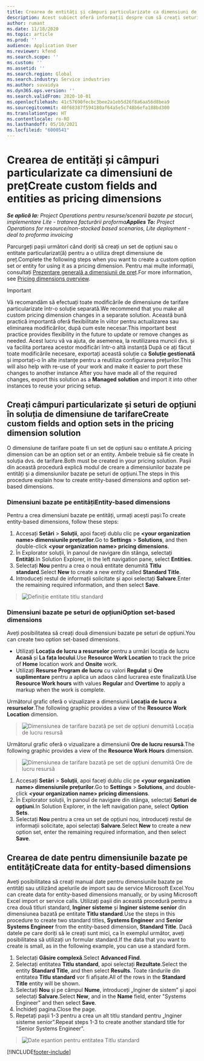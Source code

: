 ```yaml
---
title: Crearea de entități și câmpuri particularizate ca dimensiuni de preț
description: Acest subiect oferă informații despre cum să creați seturi de opțiuni personalizate sau entități.
author: rumant
ms.date: 11/18/2020
ms.topic: article
ms.prod: ''
audience: Application User
ms.reviewer: kfend
ms.search.scope: ''
ms.custom: ''
ms.assetid: ''
ms.search.region: Global
ms.search.industry: Service industries
ms.author: suvaidya
ms.dyn365.ops.version: ''
ms.search.validFrom: 2020-10-01
ms.openlocfilehash: 41c57690fecbc3bee2a1eb5d26f8a6aa56d8bea9
ms.sourcegitcommit: 40f68387f594180af64a5e5c748b6efa188bd300
ms.translationtype: HT
ms.contentlocale: ro-RO
ms.lasthandoff: 05/10/2021
ms.locfileid: "6000541"
---
```

# <a name="create-custom-fields-and-entities-as-pricing-dimensions"></a><span data-ttu-id="8db95-103">Crearea de entități și câmpuri particularizate ca dimensiuni de preț</span><span class="sxs-lookup"><span data-stu-id="8db95-103">Create custom fields and entities as pricing dimensions</span></span>

<span data-ttu-id="8db95-104">_**Se aplică la:** Project Operations pentru resurse/scenarii bazate pe stocuri, implementare Lite - tratarea facturării proforma_</span><span class="sxs-lookup"><span data-stu-id="8db95-104">_**Applies To:** Project Operations for resource/non-stocked based scenarios, Lite deployment - deal to proforma invoicing_</span></span>

<span data-ttu-id="8db95-105">Parcurgeți pașii următori când doriți să creați un set de opțiuni sau o entitate particularizat(ă) pentru a o utiliza drept dimensiune de preț.</span><span class="sxs-lookup"><span data-stu-id="8db95-105">Complete the following steps when you want to create a custom option set or entity for using it as a pricing dimension.</span></span> <span data-ttu-id="8db95-106">Pentru mai multe informații, consultați [Prezentare generală a dimensiunii de preț](pricing-dimensions-overview.md).</span><span class="sxs-lookup"><span data-stu-id="8db95-106">For more information, see [Pricing dimensions overview](pricing-dimensions-overview.md).</span></span>  

> [!IMPORTANT]
> <span data-ttu-id="8db95-107">Vă recomandăm să efectuați toate modificările de dimensiune de tarifare particularizate într-o soluție separată.</span><span class="sxs-lookup"><span data-stu-id="8db95-107">We recommend that you make all custom pricing dimension changes in a separate solution.</span></span> <span data-ttu-id="8db95-108">Această bună practică importantă oferă flexibilitate în viitor pentru actualizarea sau eliminarea modificărilor, după cum este necesar.</span><span class="sxs-lookup"><span data-stu-id="8db95-108">This important best practice provides flexibility in the future to update or remove changes as needed.</span></span> <span data-ttu-id="8db95-109">Acest lucru vă va ajuta, de asemenea, la reutilizarea muncii dvs. și va facilita portarea acestor modificări într-o altă instanță După ce ați făcut toate modificările necesare, exportați această soluție ca **Soluție gestionată** și importați-o în alte instanțe pentru a reutiliza configurarea prețurilor.</span><span class="sxs-lookup"><span data-stu-id="8db95-109">This will also help with re-use of your work and make it easier to port these changes to another instance After you have made all of the required changes, export this solution as a **Managed solution** and import it into other instances to reuse your pricing setup.</span></span>

  
## <a name="create-custom-fields-and-option-sets-in-the-pricing-dimension-solution"></a><span data-ttu-id="8db95-110">Creați câmpuri particularizate și seturi de opțiuni în soluția de dimensiune de tarifare</span><span class="sxs-lookup"><span data-stu-id="8db95-110">Create custom fields and option sets in the pricing dimension solution</span></span>

<span data-ttu-id="8db95-111">O dimensiune de tarifare poate fi un set de opțiuni sau o entitate.</span><span class="sxs-lookup"><span data-stu-id="8db95-111">A pricing dimension can be an option set or an entity.</span></span> <span data-ttu-id="8db95-112">Ambele trebuie să fie create în soluția dvs. de tarifare.</span><span class="sxs-lookup"><span data-stu-id="8db95-112">Both must be created in your pricing solution.</span></span> <span data-ttu-id="8db95-113">Pașii din această procedură explică modul de creare a dimensiunilor bazate pe entități și a dimensiunilor bazate pe seturi de opțiuni.</span><span class="sxs-lookup"><span data-stu-id="8db95-113">The steps in this procedure explain how to create entity-based dimensions and option set-based dimensions.</span></span>

### <a name="entity-based-dimensions"></a><span data-ttu-id="8db95-114">Dimensiuni bazate pe entități</span><span class="sxs-lookup"><span data-stu-id="8db95-114">Entity-based dimensions</span></span>
<span data-ttu-id="8db95-115">Pentru a crea dimensiuni bazate pe entități, urmați acești pași:</span><span class="sxs-lookup"><span data-stu-id="8db95-115">To create entity-based dimensions, follow these steps:</span></span>

1. <span data-ttu-id="8db95-116">Accesați **Setări** > **Soluții**, apoi faceți dublu clic pe **\<your organization name> dimensiunile prețurilor**.</span><span class="sxs-lookup"><span data-stu-id="8db95-116">Go to **Settings** > **Solutions**, and then double-click **\<your organization name> pricing dimensions**.</span></span>
2. <span data-ttu-id="8db95-117">În Explorator soluții, în panoul de navigare din stânga, selectați **Entități**.</span><span class="sxs-lookup"><span data-stu-id="8db95-117">In Solution Explorer, in the left navigation pane, select **Entities**.</span></span>
3. <span data-ttu-id="8db95-118">Selectați **Nou** pentru a crea o nouă entitate denumită **Titlu standard**.</span><span class="sxs-lookup"><span data-stu-id="8db95-118">Select **New** to create a new entity called **Standard Title**.</span></span> 
4. <span data-ttu-id="8db95-119">Introduceți restul de informații solicitate și apoi selectați **Salvare**.</span><span class="sxs-lookup"><span data-stu-id="8db95-119">Enter the remaining required information, and then select **Save**.</span></span>

> ![Definiție entitate titlu standard](media/Standard-Title-entity-definition.png)

### <a name="option-set-based-dimensions"></a><span data-ttu-id="8db95-121">Dimensiuni bazate pe seturi de opțiuni</span><span class="sxs-lookup"><span data-stu-id="8db95-121">Option set-based dimensions</span></span> 
<span data-ttu-id="8db95-122">Aveți posibilitatea să creați două dimensiuni bazate pe seturi de opțiuni.</span><span class="sxs-lookup"><span data-stu-id="8db95-122">You can create two option set-based dimensions.</span></span> 

- <span data-ttu-id="8db95-123">Utilizați **Locația de lucru a resurselor** pentru a urmări locația de lucru **Acasă** și **La fața locului**.</span><span class="sxs-lookup"><span data-stu-id="8db95-123">Use **Resource Work Location** to track the price of **Home** location work and **Onsite** work.</span></span> 
- <span data-ttu-id="8db95-124">Utilizați **Resurse Program de lucru** cu valori **Regulat** și **Ore suplimentare** pentru a aplica un adaos când lucrarea este finalizată.</span><span class="sxs-lookup"><span data-stu-id="8db95-124">Use **Resource Work hours** with values **Regular** and **Overtime** to apply a markup when the work is complete.</span></span>

<span data-ttu-id="8db95-125">Următorul grafic oferă o vizualizare a dimensiunii **Locația de lucru a resurselor**.</span><span class="sxs-lookup"><span data-stu-id="8db95-125">The following graphic provides a view of the **Resource Work Location** dimension.</span></span> 

> ![Dimensiunea de tarifare bazată pe set de opțiuni denumită Locația de lucru resursă](media/Option-set-PD-called-Resource-Work-Location.png)

<span data-ttu-id="8db95-127">Următorul grafic oferă o vizualizare a dimensiunii **Ore de lucru resursă**.</span><span class="sxs-lookup"><span data-stu-id="8db95-127">The following graphic provides a view of the **Resource Work Hours** dimension.</span></span> 

> ![Dimensiunea de tarifare bazată pe set de opțiuni denumită Ore de lucru resursă](media/Option-set-PD-called-Resource-Work-Hours.png)

1. <span data-ttu-id="8db95-129">Accesați **Setări** > **Soluții**, apoi faceți dublu clic pe  **\<your organization name> dimensiunile prețurilor**.</span><span class="sxs-lookup"><span data-stu-id="8db95-129">Go to **Settings** > **Solutions**, and double-click  **\<your organization name> pricing dimensions**.</span></span> 
2. <span data-ttu-id="8db95-130">În Explorator soluții, în panoul de navigare din stânga, selectați  **Seturi de opțiuni**.</span><span class="sxs-lookup"><span data-stu-id="8db95-130">In Solution Explorer, in the left navigation pane, select  **Option Sets**.</span></span> 
3. <span data-ttu-id="8db95-131">Selectați **Nou** pentru a crea un set de opțiuni nou, introduceți restul de informații solicitate, apoi selectați **Salvare**.</span><span class="sxs-lookup"><span data-stu-id="8db95-131">Select **New** to create a new option set, enter the remaining required information, and then select **Save**.</span></span>

## <a name="create-data-for-entity-based-dimensions"></a><span data-ttu-id="8db95-132">Crearea de date pentru dimensiunile bazate pe entități</span><span class="sxs-lookup"><span data-stu-id="8db95-132">Create data for entity-based dimensions</span></span>

<span data-ttu-id="8db95-133">Aveți posibilitatea să creați manual date pentru dimensiunile bazate pe entități sau utilizând apelurile de import sau de service Microsoft Excel.</span><span class="sxs-lookup"><span data-stu-id="8db95-133">You can create data for entity-based dimensions manually, or by using Microsoft Excel import or service calls.</span></span> <span data-ttu-id="8db95-134">Utilizați pașii din această procedură pentru a crea două titluri standard, **Inginer sisteme** și **Inginer sisteme senior** din dimensiunea bazată pe entitate **Titlu standard**.</span><span class="sxs-lookup"><span data-stu-id="8db95-134">Use the steps in this procedure to create two standard titles, **Systems Engineer** and **Senior Systems Engineer** from the entity-based dimension, **Standard Title**.</span></span> <span data-ttu-id="8db95-135">Dacă datele pe care doriți să le creați sunt mici, ca în exemplul următor, aveți posibilitatea să utilizați un formular standard.</span><span class="sxs-lookup"><span data-stu-id="8db95-135">If the data that you want to create is small, as in the following example, you can use a standard form.</span></span>

1. <span data-ttu-id="8db95-136">Selectați **Găsire complexă**.</span><span class="sxs-lookup"><span data-stu-id="8db95-136">Select **Advanced Find**.</span></span>
2. <span data-ttu-id="8db95-137">Selectați entitatea **Titlu standard**, apoi selectați **Rezultate**.</span><span class="sxs-lookup"><span data-stu-id="8db95-137">Select the entity **Standard Title**, and then select **Results**.</span></span> <span data-ttu-id="8db95-138">Toate rândurile din entitatea **Titlu standard** vor fi afișate.</span><span class="sxs-lookup"><span data-stu-id="8db95-138">All of the rows in the **Standard Title** entity will be shown.</span></span>
3. <span data-ttu-id="8db95-139">Selectați **Nou** și pe câmpul **Nume**, introduceți „Inginer de sistem” și apoi selectați **Salvare**.</span><span class="sxs-lookup"><span data-stu-id="8db95-139">Select **New**, and in the **Name** field, enter "Systems Engineer" and then select **Save**.</span></span>
4. <span data-ttu-id="8db95-140">Închideți pagina.</span><span class="sxs-lookup"><span data-stu-id="8db95-140">Close the page.</span></span> 
5. <span data-ttu-id="8db95-141">Repetați pașii 1-3 pentru a crea un alt titlu standard pentru „Inginer sisteme senior”.</span><span class="sxs-lookup"><span data-stu-id="8db95-141">Repeat steps 1-3 to create another standard title for "Senior Systems Engineer".</span></span>

> ![Date eșantion pentru entitatea Titlu standard](media/ST-data.png)


[!INCLUDE[footer-include](../includes/footer-banner.md)]